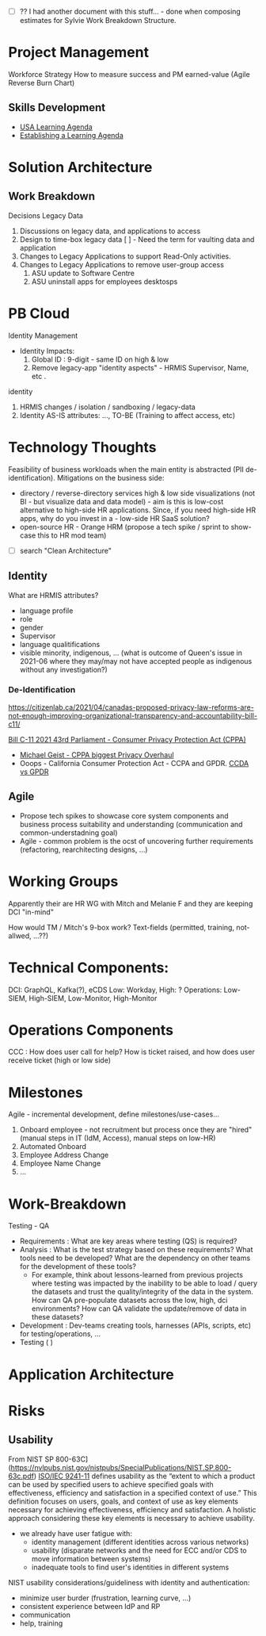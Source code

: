 
- [ ] ?? I had another document with this stuff... - done when composing estimates for Sylvie Work Breakdown Structure.  

# Project Management

Workforce Strategy
How to measure success and PM earned-value (Agile Reverse Burn Chart)

## Skills Development
- [USA Learning Agenda](https://usaidlearninglab.org/library/establishing-learning-agenda-and-learning-agenda-template)
- [Establishing a Learning Agenda](https://usaidlearninglab.org/sites/default/files/resource/files/establishing_a_learning_agenda_guidance_and_template_201702.pdf)

# Solution Architecture

## Work Breakdown

Decisions
Legacy Data
1. Discussions on legacy data, and applications to access
1. Design to time-box legacy data
  [ ] - Need the term for vaulting data and application
1. Changes to Legacy Applications to support Read-Only activities.
1. Changes to Legacy Applications to remove user-group access
   1. ASU update to Software Centre
   1. ASU uninstall apps for employees desktosps


# PB Cloud
Identity Management
- Identity Impacts:
  1. Global ID : 9-digit - same ID on high & low
  1. Remove legacy-app "identity aspects" - HRMIS Supervisor, Name, etc .

identity
1. HRMIS changes / isolation / sandboxing / legacy-data
1. Identity AS-IS attributes: ..., TO-BE (Training to affect access, etc)


# Technology Thoughts
Feasibility of business workloads when the main entity is abstracted (PII de-identification).  Mitigations on the business side:
- directory / reverse-directory services
high & low side visualizations (not BI - but visualize data and data model) - aim is this is low-cost alternative to high-side HR applications.   Since, if you need high-side HR apps, why do you invest in a - low-side HR SaaS solution?   
- open-source HR - Orange HRM (propose a tech spike / sprint to show-case this to HR mod team)

- [ ] search "Clean Architecture"

## Identity
What are HRMIS attributes?
- language profile
- role
- gender
- Supervisor
- language qualitifications
- visible minority, indigenous, ...  (what is outcome of Queen's issue in 2021-06 where they may/may not have accepted people as indigenous without any investigation?)

### De-Identification  
https://citizenlab.ca/2021/04/canadas-proposed-privacy-law-reforms-are-not-enough-improving-organizational-transparency-and-accountability-bill-c11/

[Bill C-11 2021 43rd Parliament - Consumer Privacy Protection Act (CPPA)](https://parl.ca/DocumentViewer/en/43-2/bill/C-11/first-reading)
- [Michael Geist - CPPA biggest Privacy Overhaul](https://www.michaelgeist.ca/2020/11/canadas-gdpr-moment-why-the-consumer-privacy-protection-act-is-canadas-biggest-privacy-overhaul-in-decades/)
- Ooops - California Consumer Protection Act - CCPA and GPDR.  [CCDA vs GPDR](./Assets/CCPA-GDPR-Chart.pdf)

## Agile
- Propose tech spikes to showcase core system components and business process suitability and understanding (communication and common-understadning goal)
- Agile - common problem is the ocst of uncovering further requirements (refactoring, rearchitecting designs, ...)

# Working Groups
Apparently their are HR WG with Mitch and Melanie F and they are keeping DCI "in-mind"

How would TM / Mitch's 9-box  work?   Text-fields (permitted, training, not-allwed, ...??)

# Technical Components:
DCI: GraphQL, Kafka(?),
eCDS
Low: Workday,
High: ?
Operations:  Low-SIEM, High-SIEM, Low-Monitor, High-Monitor

# Operations Components
CCC : How does user call for help?  How is ticket raised, and how does user receive ticket (high or low side)


# Milestones
Agile - incremental development, define milestones/use-cases...
1. Onboard employee - not recruitment but process once they are "hired" (manual steps in IT (IdM, Access), manual steps on low-HR)
1. Automated Onboard
1. Employee Address Change
1. Employee Name Change
1.  ...

# Work-Breakdown

Testing - QA
- Requirements : What are key areas where testing (QS) is required?
- Analysis : What is the test strategy based on these requirements?   What tools need to be developed?  What are the dependency on other teams for the development of these tools?   
  - For example, think about lessons-learned from previous projects where testing was impacted by the inability to be able to load / query the datasets and trust the quality/integrity of the data in the system.  How can QA pre-populate datasets across the low, high, dci environments?   How can QA validate the update/remove of data in these datasets?
- Development : Dev-teams creating tools, harnesses (APIs, scripts, etc) for testing/operations, ...
- Testing ( )

# Application Architecture


# Risks

## Usability
From NIST SP 800-63C](https://nvlpubs.nist.gov/nistpubs/SpecialPublications/NIST.SP.800-63c.pdf)
[ISO/IEC 9241-11](https://www.iso.org/standard/63500.html) defines usability as the “extent to which a product can be used by specified users to achieve specified goals with effectiveness, efficiency and satisfaction in a specified context of use.” This definition focuses on users, goals, and context of use as key elements necessary for achieving effectiveness, efficiency and satisfaction. A holistic approach considering these key elements is necessary to achieve usability.
- we already have user fatigue with:
  - identity management (different identities across various networks)
  - usability (disparate networks and the need for ECC and/or CDS to move information between systems)
  - inadequate tools to find user's identities in different systems

NIST usability considerations/guideliness with identity and authentication:
- minimize user burder (frustration, learning curve, ...)
- consistent experience between IdP and RP
- communication
- help, training
